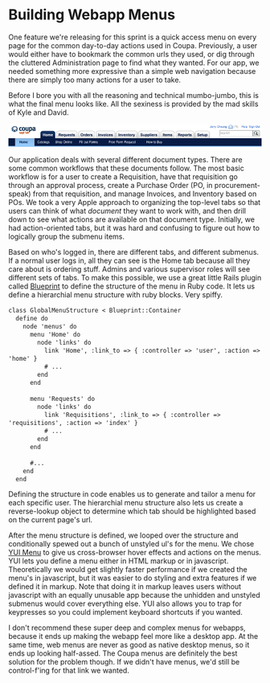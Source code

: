 # Building Webapp Menus

One feature we're releasing for this sprint is a quick access menu on
every page for the common day-to-day actions used in Coupa.
Previously, a user would either have to bookmark the common urls they
used, or dig through the cluttered Administration page to find what
they wanted.  For our app, we needed something more expressive than a
simple web navigation because there are simply too many actions for a
user to take.

Before I bore you with all the reasoning and technical mumbo-jumbo,
this is what the final menu looks like.  All the sexiness is provided
by the mad skills of Kyle and David.

<img src="/images/coupa_menu.png" alt="sexy image of menu with tabs and subtabs" />

Our application deals with several different document types.  There
are some common workflows that these documents follow.  The most basic
workflow is for a user to create a Requisition, have that requisition
go through an approval process, create a Purchase Order (PO, in
procurement-speak) from that requisition, and manage Invoices, and
Inventory based on POs.  We took a very Apple approach to organizing
the top-level tabs so that users can think of what *document* they
want to work with, and then drill down to see what actions are
available on that document type.  Initially, we had action-oriented
tabs, but it was hard and confusing to figure out how to logically
group the submenu items.

Based on who's logged in, there are different tabs, and different
submenus.  If a normal user logs in, all they can see is the Home tab
because all they care about is ordering stuff.  Admins and various
supervisor roles will see different sets of tabs.  To make this
possible, we use a great little Rails plugin called
[Blueprint](http://blueprint.devjavu.com/) to define the structure of
the menu in Ruby code.  It lets us define a hierarchial menu structure
with ruby blocks.  Very spiffy.

    class GlobalMenuStructure < Blueprint::Container
      define do
        node 'menus' do
          menu 'Home' do
            node 'links' do
              link 'Home', :link_to => { :controller => 'user', :action => 'home' }
              # ...
            end
          end

          menu 'Requests' do
            node 'links' do
              link 'Requisitions', :link_to => { :controller => 'requisitions', :action => 'index' }
              # ...
            end
          end

          #...
        end
      end

Defining the structure in code enables us to generate and tailor a
menu for each specific user.  The hierarchial menu structure also lets
us create a reverse-lookup object to determine which tab should be
highlighted based on the current page's url.

After the menu structure is defined, we looped over the structure and
conditionally spewed out a bunch of unstyled ul's for the menu.  We
chose [YUI Menu](http://developer.yahoo.com/yui/menu/) to give us
cross-browser hover effects and actions on the menus.  YUI lets you
define a menu either in HTML markup or in javascript.  Theoretically
we would get slightly faster performance if we created the menu's in
javascript, but it was easier to do styling and extra features if we
defined it in markup.  Note that doing it in markup leaves users
without javascript with an equally unusable app because the unhidden
and unstyled submenus would cover everything else.  YUI also allows
you to trap for keypresses so you could implement keyboard shortcuts
if you wanted.

I don't recommend these super deep and complex menus for webapps,
because it ends up making the webapp feel more like a desktop app.  At
the same time, web menus are never as good as native desktop menus, so
it ends up looking half-assed.  The Coupa menus are definitely the
best solution for the problem though.  If we didn't have menus, we'd
still be control-f'ing for that link we wanted.
